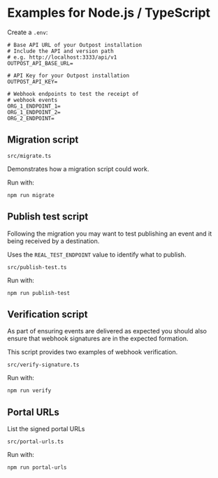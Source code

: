 # Examples for Node.js / TypeScript

Create a `.env`:

```
# Base API URL of your Outpost installation
# Include the API and version path
# e.g. http://localhost:3333/api/v1
OUTPOST_API_BASE_URL=

# API Key for your Outpost installation
OUTPOST_API_KEY=

# Webhook endpoints to test the receipt of
# webhook events
ORG_1_ENDPOINT_1=
ORG_1_ENDPOINT_2=
ORG_2_ENDPOINT=
```

## Migration script

`src/migrate.ts`

Demonstrates how a migration script could work.

Run with:

```
npm run migrate
```

## Publish test script

Following the migration you may want to test publishing an event and it being received by a destination.

Uses the `REAL_TEST_ENDPOINT` value to identify what to publish.

`src/publish-test.ts`

Run with:

```
npm run publish-test
```

## Verification script

As part of ensuring events are delivered as expected you should also ensure that webhook signatures are in the expected formation.

This script provides two examples of webhook verification.

`src/verify-signature.ts`

Run with:

```
npm run verify
```

## Portal URLs

List the signed portal URLs

`src/portal-urls.ts`

Run with:

```
npm run portal-urls
```
